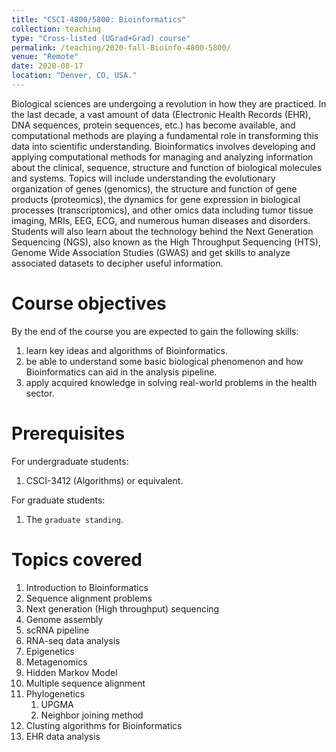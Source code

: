 ```yaml
---
title: "CSCI-4800/5800: Bioinformatics"
collection: teaching
type: "Cross-listed (UGrad+Grad) course"
permalink: /teaching/2020-fall-Bioinfo-4800-5800/
venue: "Remote"
date: 2020-08-17
location: "Denver, CO, USA."
---
```


Biological sciences are undergoing a revolution in how they are practiced. In the last decade, a vast amount of data (Electronic Health Records (EHR), DNA sequences, protein sequences, etc.) has become available, and computational methods are playing a fundamental role in transforming this data into scientific understanding. Bioinformatics involves developing and applying computational methods for managing and analyzing information about the clinical, sequence, structure and function of biological molecules and systems.  Topics will include understanding the evolutionary organization of genes (genomics), the structure and function of gene products (proteomics), the dynamics for gene expression in biological processes (transcriptomics), and other omics data including tumor tissue imaging, MRIs, EEG, ECG, and numerous human diseases and disorders. Students will also learn about the technology behind the Next Generation Sequencing (NGS), also known as the High Throughput Sequencing (HTS), Genome Wide Association Studies (GWAS) and get skills to analyze associated datasets to decipher useful information.

Course objectives
======
By the end of the course you are expected to gain the following skills:

1. learn key ideas and algorithms of Bioinformatics.
2. be able to understand some basic biological phenomenon and how Bioinformatics can aid in the analysis pipeline.
3. apply acquired knowledge in solving real-world problems in the health sector.

Prerequisites
======
For undergraduate students:
1. CSCI-3412 (Algorithms) or equivalent.

For graduate students:
1. The `graduate standing`.

Topics covered
======
1. Introduction to Bioinformatics
2. Sequence alignment problems
3. Next generation (High throughput) sequencing
4. Genome assembly
5. scRNA pipeline
6. RNA-seq data analysis
7. Epigenetics
8. Metagenomics
9. Hidden Markov Model
10. Multiple sequence alignment
11. Phylogenetics
    1.  UPGMA
    2.  Neighbor joining method
12. Clusting algorithms for Bioinformatics
13. EHR data analysis